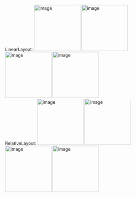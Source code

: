 LinearLayout:
<img width="150" alt="image" src="https://github.com/dung-1/UIDesign/assets/102821755/570b2eea-c16d-4a4d-95a7-5e45d5743522">
<img width="150" alt="image" src="https://github.com/dung-1/UIDesign/assets/102821755/ed109ef8-6309-4ee1-a743-13551d03ac9e">
<img width="150" alt="image" src="https://github.com/dung-1/UIDesign/assets/102821755/7a9d38b8-04ff-4bc0-9a20-b9b9f60a6b21">
<img width="150" alt="image" src="https://github.com/dung-1/UIDesign/assets/102821755/8e77d06c-523e-42c3-a53b-114475539bc9">
</br>
RelativeLayout:
<img width="150" alt="image" src="https://github.com/dung-1/UIDesign/assets/102821755/e869d56f-c5f6-45e2-b53a-018c02967148">
<img width="150" alt="image" src="https://github.com/dung-1/UIDesign/assets/102821755/34235839-809f-4d50-a6a7-2291b8727c19">
<img width="150" alt="image" src="https://github.com/dung-1/UIDesign/assets/102821755/5537b9ab-6442-4969-babf-74aa06a82b98">
<img width="150" alt="image" src="https://github.com/dung-1/UIDesign/assets/102821755/2f24e9ad-f7be-4bd5-ade0-d776a4d97d32">









